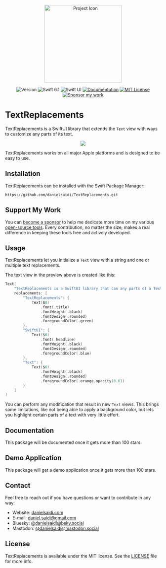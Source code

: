 <p align="center">
    <img src="Resources/Icon.png" alt="Project Icon" width="250" />
</p>

<p align="center">
    <img src="https://img.shields.io/github/v/release/danielsaidi/TextReplacements?color=%2300550&sort=semver" alt="Version" title="Version" />
    <img src="https://img.shields.io/badge/swift-6.1-orange.svg" alt="Swift 6.1" />
    <img src="https://img.shields.io/badge/platform-SwiftUI-blue.svg" alt="Swift UI" title="SwiftUI" />
    <a href="https://danielsaidi.github.io/TextReplacements"><img src="https://img.shields.io/badge/documentation-web-blue.svg" alt="Documentation" /></a>
        <a href="https://github.com/danielsaidi/TextReplacements/blob/master/LICENSE"><img src="https://img.shields.io/github/license/danielsaidi/TextReplacements" alt="MIT License" /></a>
    <a href="https://github.com/sponsors/danielsaidi"><img src="https://img.shields.io/badge/sponsor-GitHub-red.svg" alt="Sponsor my work" /></a>
</p>



# TextReplacements

TextReplacements is a SwiftUI library that extends the `Text` view with ways to customize any parts of its text.

<p align="center">
    <img src="Resources/Preview.jpeg" />
</p>

TextReplacements works on all major Apple platforms and is designed to be easy to use.



## Installation

TextReplacements can be installed with the Swift Package Manager:

```
https://github.com/danielsaidi/TextReplacements.git
```


## Support My Work

You can [become a sponsor][Sponsors] to help me dedicate more time on my various [open-source tools][OpenSource]. Every contribution, no matter the size, makes a real difference in keeping these tools free and actively developed.



## Usage

TextReplacements let you initialize a `Text` view with a string and one or multiple text replacements.

The text view in the preview above is created like this:

```swift
Text(
    "TextReplacements is a SwiftUI library that can any parts of a Text.",
    replacements: [
        "TextReplacements": {
            Text($0)
                .font(.title)
                .fontWeight(.black)
                .fontDesign(.rounded)
                .foregroundColor(.green)
        },
        "SwiftUI": {
            Text($0)
                .font(.headline)
                .fontWeight(.black)
                .fontDesign(.rounded)
                .foregroundColor(.blue)
        },
        "Text": {
            Text($0)
                .fontWeight(.black)
                .fontDesign(.rounded)
                .foregroundColor(.orange.opacity(0.6))
        }
    ]
)
```

You can perform any modification that result in new `Text` views. This brings some limitations, like not being able to apply a background color, but lets you highlight certain parts of a text with very little effort.



## Documentation

This package will be documented once it gets more than 100 stars.



## Demo Application

This package will get a demo application once it gets more than 100 stars.



## Contact

Feel free to reach out if you have questions or want to contribute in any way:

* Website: [danielsaidi.com][Website]
* E-mail: [daniel.saidi@gmail.com][Email]
* Bluesky: [@danielsaidi@bsky.social][Bluesky]
* Mastodon: [@danielsaidi@mastodon.social][Mastodon]



## License

TextReplacements is available under the MIT license. See the [LICENSE][License] file for more info.



[Email]: mailto:daniel.saidi@gmail.com
[Website]: https://danielsaidi.com
[GitHub]: https://github.com/danielsaidi
[OpenSource]: https://danielsaidi.com/opensource
[Sponsors]: https://github.com/sponsors/danielsaidi

[Bluesky]: https://bsky.app/profile/danielsaidi.bsky.social
[Mastodon]: https://mastodon.social/@danielsaidi
[Twitter]: https://twitter.com/danielsaidi

[Documentation]: https://danielsaidi.github.io/TextReplacements/
[Getting-Started]: https://danielsaidi.github.io/TextReplacements/documentation/textreplacements/getting-started
[License]: https://github.com/danielsaidi/TextReplacements/blob/master/LICENSE
